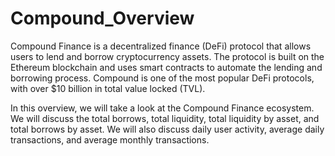 # Compound_Overview
Compound Finance is a decentralized finance (DeFi) protocol that allows users to lend and borrow cryptocurrency assets. The protocol is built on the Ethereum blockchain and uses smart contracts to automate the lending and borrowing process. Compound is one of the most popular DeFi protocols, with over $10 billion in total value locked (TVL).

In this overview, we will take a look at the Compound Finance ecosystem. We will discuss the total borrows, total liquidity, total liquidity by asset, and total borrows by asset. We will also discuss daily user activity, average daily transactions, and average monthly transactions.
